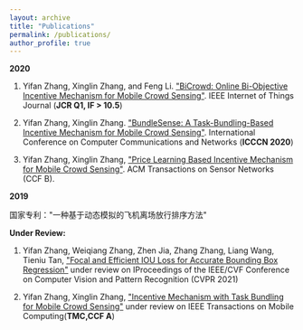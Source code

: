 ```yaml
---
layout: archive
title: "Publications"
permalink: /publications/
author_profile: true
---
```

**2020**

1. Yifan Zhang, Xinglin Zhang, and Feng Li. ["BiCrowd: Online Bi-Objective Incentive Mechanism for Mobile Crowd Sensing"](../files/BiCrowd-IOT-J.pdf). IEEE Internet of Things Journal (**JCR Q1, IF > 10.5**)

2. Yifan Zhang, Xinglin Zhang. ["BundleSense: A Task-Bundling-Based Incentive Mechanism for Mobile Crowd Sensing"](../files/BundleIncentive-icccn.pdf). International Conference on Computer Communications and Networks (**ICCCN 2020**)

3. Yifan Zhang, Xinglin Zhang, ["Price Learning Based Incentive Mechanism for Mobile Crowd Sensing"](../files/bundleSense.pdf). ACM Transactions on Sensor Networks (CCF B).

 **2019**

 国家专利："一种基于动态模拟的飞机离场放行排序方法"

**Under Review:**

1. Yifan Zhang, Weiqiang Zhang, Zhen Jia, Zhang Zhang, Liang Wang, Tieniu Tan, ["Focal and Efficient IOU Loss for Accurate Bounding Box Regression"](/about.html) under review on IProceedings of the IEEE/CVF Conference on Computer Vision and Pattern Recognition (CVPR 2021)

2. Yifan Zhang, Xinglin Zhang, ["Incentive Mechanism with Task Bundling for Mobile Crowd Sensing"](/about.html) under review on IEEE Transactions on Mobile Computing(**TMC,CCF A**)



